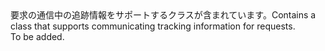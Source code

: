<Namespace Name="Microsoft.ServiceBus.Tracing">
  <Docs>
    <summary><span data-ttu-id="88983-101">要求の通信中の追跡情報をサポートするクラスが含まれています。</span><span class="sxs-lookup"><span data-stu-id="88983-101">Contains a class that supports communicating tracking information for requests.</span></span></summary> 
    <remarks>To be added.</remarks>
  </Docs>
</Namespace>

